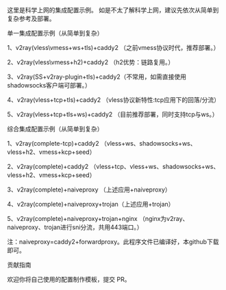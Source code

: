 这里是科学上网的集成配置示例。
如是不太了解科学上网，建议先依次从简单到复杂参考及部署。


单一集成配置示例（从简单到复杂）

1、v2ray(vless\vmess+ws+tls)+caddy2 （之前vmess协议时代，推荐部署。）

2、v2ray(vless\vmess+h2)+caddy2 （h2优势：链路复用。）

3、v2ray(SS+v2ray-plugin+tls)+caddy2（不常用，如需直接使用shadowsocks客户端可部署。）

4、v2ray(vless+tcp+tls)+caddy2 （vless协议新特性:tcp应用下的回落/分流）

5、v2ray(vless+tcp+tls+ws)+caddy2 （目前推荐部署，同时支持tcp与ws。）


综合集成配置示例（从简单到复杂）

1、v2ray(complete-tcp)+caddy2 （vless+ws、shadowsocks+ws、vless+h2、vmess+kcp+seed）

2、v2ray(complete)+caddy2 （vless+tcp、vless+ws、shadowsocks+ws、vless+h2、vmess+kcp+seed）

3、v2ray(complete)+naiveproxy （上述应用+naiveproxy）

4、v2ray(complete)+naiveproxy+trojan（上述应用+trojan）

5、v2ray(complete)+naiveproxy+trojan+nginx （nginx为v2ray、naiveproxy、trojan进行sni分流，共用443端口。）

注：naiveproxy=caddy2+forwardproxy。此程序文件已编译好，本github下载即可。

贡献指南

欢迎你将自己使用的配置制作模板，提交 PR。
